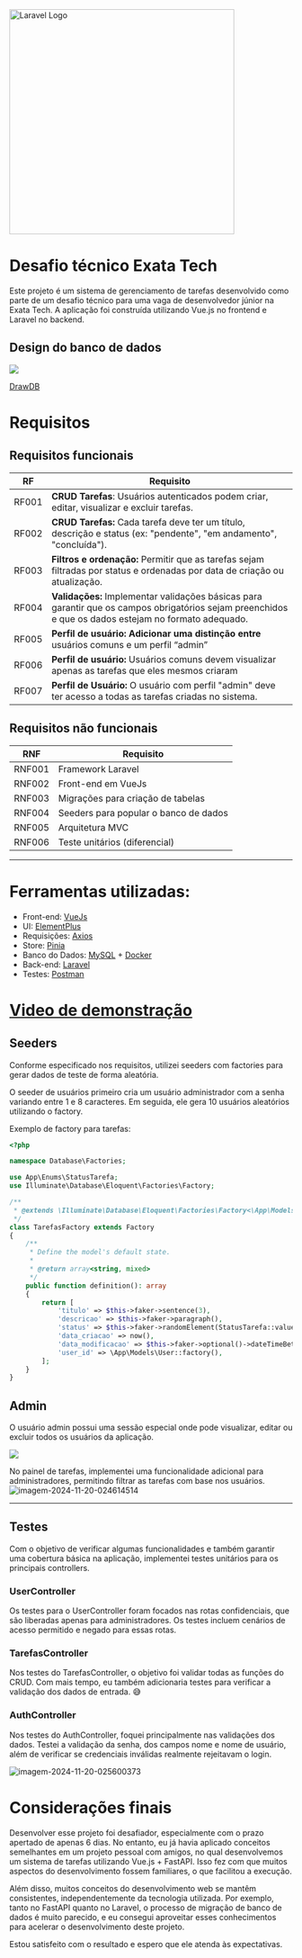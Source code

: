 <img src="https://www.exata.it/wp-content/uploads/2023/02/logo-Exata-white1-1.png" width="400" alt="Laravel Logo">

# Desafio técnico Exata Tech

Este projeto é um sistema de gerenciamento de tarefas desenvolvido como parte de um desafio técnico para uma vaga de desenvolvedor júnior na Exata Tech. A aplicação foi construída utilizando Vue.js no frontend e Laravel no backend.
## Design do banco de dados
<img src="https://i.ibb.co/t3CzR3p/imagem-2024-11-20-013146451.png">

[DrawDB](https://drawdb.vercel.app/editor)


# Requisitos
## Requisitos funcionais

| RF    | Requisito                                                                                  |
|-------|--------------------------------------------------------------------------------------------|
| RF001 | **CRUD Tarefas**: Usuários autenticados podem criar, editar, visualizar e excluir tarefas. |
| RF002 | **CRUD Tarefas:** Cada tarefa deve ter um título, descrição e status (ex: "pendente", "em andamento", "concluída"). |
| RF003 | **Filtros e ordenação:** Permitir que as tarefas sejam filtradas por status e ordenadas por data de criação ou atualização. |
| RF004 | **Validações:** Implementar validações básicas para garantir que os campos obrigatórios sejam preenchidos e que os dados estejam no formato adequado. |
| RF005 | **Perfil de usuário: Adicionar uma distinção entre** usuários comuns e um perfil “admin” |
| RF006 | **Perfil de usuário:** Usuários comuns devem visualizar apenas as tarefas que eles mesmos criaram |
| RF007 | **Perfil de Usuário:** O usuário com perfil "admin" deve ter acesso a todas as tarefas criadas no sistema. |

## Requisitos não funcionais

| RNF    | Requisito                             |
|--------|---------------------------------------|
| RNF001 | Framework Laravel                     |
| RNF002 | Front-end em VueJs                    |
| RNF003 | Migrações para criação de tabelas     |
| RNF004 | Seeders para popular o banco de dados |
| RNF005 | Arquitetura MVC                       |
| RNF006 | Teste unitários (diferencial)         |

---

# Ferramentas utilizadas:
* Front-end: [VueJs](https://vuejs.org)
* UI: [ElementPlus](https://element-plus.org/en-US/)
* Requisições: [Axios](https://axios-http.com/ptbr/docs/intro)
* Store: [Pinia](https://pinia.vuejs.org)
* Banco do Dados: [MySQL](https://www.mysql.com) + [Docker](https://docs.docker.com/compose/)
* Back-end: [Laravel](https://laravel.com)
* Testes: [Postman](https://www.postman.com)

# [Video de demonstração](https://www.youtube.com/watch?v=auv2PeXZCi0)


## Seeders
Conforme especificado nos requisitos, utilizei seeders com factories para gerar dados de teste de forma aleatória.

O seeder de usuários primeiro cria um usuário administrador com a senha variando entre 1 e 8 caracteres. Em seguida, ele gera 10 usuários aleatórios utilizando o factory.

Exemplo de factory para tarefas:
```php
<?php

namespace Database\Factories;

use App\Enums\StatusTarefa;
use Illuminate\Database\Eloquent\Factories\Factory;

/**
 * @extends \Illuminate\Database\Eloquent\Factories\Factory<\App\Models\Tarefas>
 */
class TarefasFactory extends Factory
{
    /**
     * Define the model's default state.
     *
     * @return array<string, mixed>
     */
    public function definition(): array
    {
        return [
            'titulo' => $this->faker->sentence(3),
            'descricao' => $this->faker->paragraph(),
            'status' => $this->faker->randomElement(StatusTarefa::values()),
            'data_criacao' => now(),
            'data_modificacao' => $this->faker->optional()->dateTimeBetween('-1 month', 'now'),
            'user_id' => \App\Models\User::factory(),
        ];
    }
}
```

## Admin
O usuário admin possui uma sessão especial onde pode visualizar, editar ou excluir todos os usuários da aplicação.

<img src="https://i.ibb.co/yBBbcW6/imagem-2024-11-20-024434035.png">


No painel de tarefas, implementei uma funcionalidade adicional para administradores, permitindo filtrar as tarefas com base nos usuários.
<img src="https://i.ibb.co/t2dvd8w/imagem-2024-11-20-024614514.png" alt="imagem-2024-11-20-024614514" border="0">

---

## Testes
Com o objetivo de verificar algumas funcionalidades e também garantir uma cobertura básica na aplicação, implementei testes unitários para os principais controllers.

### UserController
Os testes para o UserController foram focados nas rotas confidenciais, que são liberadas apenas para administradores. Os testes incluem cenários de acesso permitido e negado para essas rotas.

### TarefasController
Nos testes do TarefasController, o objetivo foi validar todas as funções do CRUD. Com mais tempo, eu também adicionaria testes para verificar a validação dos dados de entrada. 😅

### AuthController
Nos testes do AuthController, foquei principalmente nas validações dos dados. Testei a validação da senha, dos campos nome e nome de usuário, além de verificar se credenciais inválidas realmente rejeitavam o login.

<img src="https://i.ibb.co/KWf6Fyc/imagem-2024-11-20-025600373.png" alt="imagem-2024-11-20-025600373" border="0">

# Considerações finais
Desenvolver esse projeto foi desafiador, especialmente com o prazo apertado de apenas 6 dias. No entanto, eu já havia aplicado conceitos semelhantes em um projeto pessoal com amigos, no qual desenvolvemos um sistema de tarefas utilizando Vue.js + FastAPI. Isso fez com que muitos aspectos do desenvolvimento fossem familiares, o que facilitou a execução.

Além disso, muitos conceitos do desenvolvimento web se mantêm consistentes, independentemente da tecnologia utilizada. Por exemplo, tanto no FastAPI quanto no Laravel, o processo de migração de banco de dados é muito parecido, e eu consegui aproveitar esses conhecimentos para acelerar o desenvolvimento deste projeto.

Estou satisfeito com o resultado e espero que ele atenda às expectativas.
